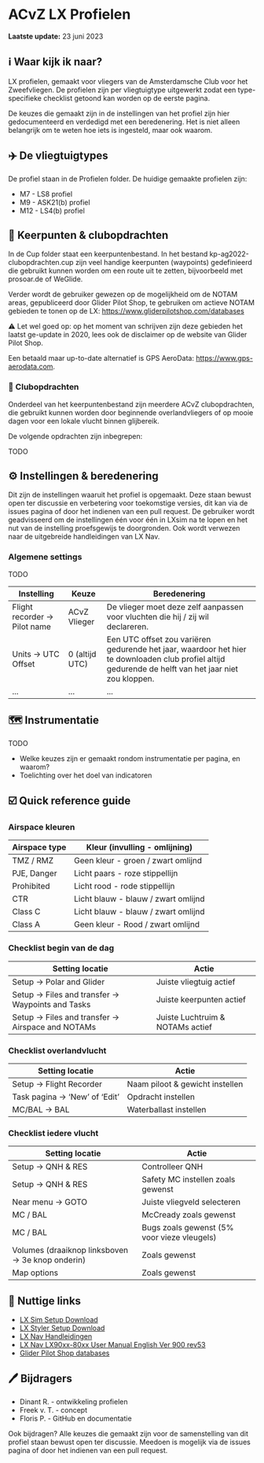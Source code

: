 # ACvZ LX Profielen

**Laatste update:** 23 juni 2023

## ℹ️ Waar kijk ik naar?

LX profielen, gemaakt voor vliegers van de Amsterdamsche Club voor het Zweefvliegen. De profielen zijn per vliegtuigtype uitgewerkt zodat een type-specifieke checklist getoond kan worden op de eerste pagina.

De keuzes die gemaakt zijn in de instellingen van het profiel zijn hier gedocumenteerd en verdedigd met een beredenering. Het is niet alleen belangrijk om te weten hoe iets is ingesteld, maar ook waarom.

## ✈️ De vliegtuigtypes

De profiel staan in de Profielen folder. De huidige gemaakte profielen zijn:

- M7 - LS8 profiel
- M9 - ASK21(b) profiel
- M12 - LS4(b) profiel

## 📍 Keerpunten & clubopdrachten

In de Cup folder staat een keerpuntenbestand. In het bestand kp-ag2022-clubopdrachten.cup zijn veel handige keerpunten (waypoints) gedefinieerd die gebruikt kunnen worden om een route uit te zetten, bijvoorbeeld met prosoar.de of WeGlide.

Verder wordt de gebruiker gewezen op de mogelijkheid om de NOTAM areas, gepubliceerd door Glider Pilot Shop, te gebruiken om actieve NOTAM gebieden te tonen op de LX:
https://www.gliderpilotshop.com/databases

⚠️ Let wel goed op: op het moment van schrijven zijn deze gebieden het laatst ge-update in 2020, lees ook de disclaimer op de website van Glider Pilot Shop.

Een betaald maar up-to-date alternatief is GPS AeroData: https://www.gps-aerodata.com.

### 🏁 Clubopdrachten

Onderdeel van het keerpuntenbestand zijn meerdere ACvZ clubopdrachten, die gebruikt kunnen worden door beginnende overlandvliegers of op mooie dagen voor een lokale vlucht binnen glijbereik.

De volgende opdrachten zijn inbegrepen:

TODO

## ⚙️ Instellingen & beredenering

Dit zijn de instellingen waaruit het profiel is opgemaakt. Deze staan bewust open ter discussie en verbetering voor toekomstige versies, dit kan via de issues pagina of door het indienen van een pull request. De gebruiker wordt geadvisseerd om de instellingen één voor één in LXsim na te lopen en het nut van de instelling proefsgewijs te doorgronden. Ook wordt verwezen naar de uitgebreide handleidingen van LX Nav.

### Algemene settings

TODO

| Instelling                   | Keuze          | Beredenering                                                                                                                                          |
| ---------------------------- | -------------- | ----------------------------------------------------------------------------------------------------------------------------------------------------- |
| Flight recorder → Pilot name | ACvZ Vlieger   | De vlieger moet deze zelf aanpassen voor vluchten die hij / zij wil declareren.                                                                       |
| Units → UTC Offset           | 0 (altijd UTC) | Een UTC offset zou variëren gedurende het jaar, waardoor het hier te downloaden club profiel altijd gedurende de helft van het jaar niet zou kloppen. |
| ...                          | ...            | ...                                                                                                                                                   |

## 🗺️ Instrumentatie

TODO

- Welke keuzes zijn er gemaakt rondom instrumentatie per pagina, en waarom?
- Toelichting over het doel van indicatoren

## ☑️ Quick reference guide

### Airspace kleuren

| Airspace type | Kleur (invulling - omlijning)       |
| ------------- | ----------------------------------- |
| TMZ / RMZ     | Geen kleur - groen / zwart omlijnd  |
| PJE, Danger   | Licht paars - roze stippellijn      |
| Prohibited    | Licht rood - rode stippellijn       |
| CTR           | Licht blauw - blauw / zwart omlijnd |
| Class C       | Licht blauw - blauw / zwart omlijnd |
| Class A       | Geen kleur - Rood / zwart omlijnd   |

### Checklist begin van de dag

| Setting locatie                                  | Actie                            |
| ------------------------------------------------ | -------------------------------- |
| Setup → Polar and Glider                         | Juiste vliegtuig actief          |
| Setup → Files and transfer → Waypoints and Tasks | Juiste keerpunten actief         |
| Setup → Files and transfer → Airspace and NOTAMs | Juiste Luchtruim & NOTAMs actief |

### Checklist overlandvlucht

| Setting locatie               | Actie                           |
| ----------------------------- | ------------------------------- |
| Setup → Flight Recorder       | Naam piloot & gewicht instellen |
| Task pagina → ‘New’ of ‘Edit’ | Opdracht instellen              |
| MC/BAL → BAL                  | Waterballast instellen          |

### Checklist iedere vlucht

| Setting locatie                                  | Actie                                       |
| ------------------------------------------------ | ------------------------------------------- |
| Setup → QNH & RES                                | Controlleer QNH                             |
| Setup → QNH & RES                                | Safety MC instellen zoals gewenst           |
| Near menu → GOTO                                 | Juiste vliegveld selecteren                 |
| MC / BAL                                         | McCready zoals gewenst                      |
| MC / BAL                                         | Bugs zoals gewenst (5% voor vieze vleugels) |
| Volumes (draaiknop linksboven → 3e knop onderin) | Zoals gewenst                               |
| Map options                                      | Zoals gewenst                               |

## 🔗 Nuttige links

- [LX Sim Setup Download]
- [LX Styler Setup Download]
- [LX Nav Handleidingen]
- [LX Nav LX90xx-80xx User Manual English Ver 900 rev53]
- [Glider Pilot Shop databases]

## 🖊️ Bijdragers

- Dinant R. - ontwikkeling profielen
- Freek v. T. - concept
- Floris P. - GitHub en documentatie

Ook bijdragen? Alle keuzes die gemaakt zijn voor de samenstelling van dit profiel staan bewust open ter discussie. Meedoen is mogelijk via de issues pagina of door het indienen van een pull request.

[LX Sim Setup Download]: https://gliding.lxnav.com/wp-content/uploads/software/LXSimSetup.exe
[LX Styler Setup Download]: https://gliding.lxnav.com/wp-content/uploads/software/LXStylerSetup.exe
[LX Nav Handleidingen]: https://gliding.lxnav.com/lxdownloads/manuals/
[LX Nav LX90xx-80xx User Manual English Ver 900 rev53]: https://gliding.lxnav.com/wp-content/uploads/manuals/lx90xx-80xxUserManualEnglishVer900rev53.pdf
[Glider Pilot Shop databases]: https://www.gliderpilotshop.com/databases

